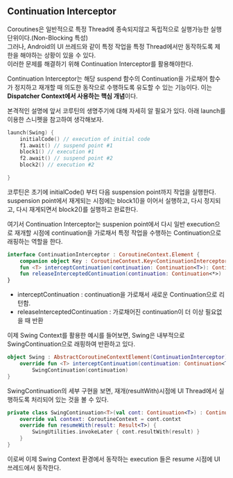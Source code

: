 ## Continuation Interceptor
Coroutines은 일반적으로 특정 Thread에 종속되지않고 독립적으로 실행가능한 실행단위이다.(Non-Blocking 특성)  
그러나, Android의 UI 쓰레드와 같이 특정 작업을 특정 Thread에서만 동작하도록 제한을 해야하는 상황이 있을 수 있다.  
이러한 문제를 해결하기 위해 Continuation Interceptor를 활용해야한다.

Continuation Interceptor는 해당 suspend 함수의 Continuation을 가로채어 함수가 정지하고 재개할 때 의도한 동작으로 수행하도록 유도할 수 있는 기능이다.
이는 **Dispatcher Context에서 사용하는 핵심 개념**이다. 

본격적인 설명에 앞서 코루틴의 생명주기에 대해 자세히 알 필요가 있다. 
아래 launch를 이용한 스니펫을 참고하여 생각해보자.
```kotlin
launch(Swing) {
	initialCode() // execution of initial code
	f1.await() // suspend point #1
	block1() // execution #1
	f2.await() // suspend point #2
	block2() // execution #2
	
}
```
코루틴은 초기에 initialCode() 부터 다음 suspension point까지 작업을 실행한다. suspension point에서 재게되는 시점에는 block1()을 이어서 실행하고, 다시 정지되고, 다시 재게되면서 block2()를 실행하고 완료한다.

여기서 Continuation Interceptor는 suspenion point에서 다시 일반 execution으로 재개할 시점에 continuation을 가로채서 특정 작업을 수행하는 Continuation으로 래핑하는 역할을 한다.

```kotlin
interface ContinuationInterceptor : CoroutineContext.Element {
    companion object Key : CoroutineContext.Key<ContinuationInterceptor>
    fun <T> interceptContinuation(continuation: Continuation<T>): Continuation<T>
    fun releaseInterceptedContinuation(continuation: Continuation<*>)
}
```
* interceptContinuation : continuation을 가로채서 새로운 Continuation으로 리턴함.
* releaseInterceptedContinuation : 가로채어진 continuation이 더 이상 필요없을 때 반환

이제 Swing Context를 활용한 예시를 들어보면, Swing은 내부적으로 SwingContinuation으로 래핑하여 반환하고 있다.
```kotlin
object Swing : AbstractCoroutineContextElement(ContinuationInterceptor), ContinuationInterceptor {
    override fun <T> interceptContinuation(continuation: Continuation<T>): Continuation<T> =
        SwingContinuation(continuation)
}
```

SwingContinuation의 세부 구현을 보면, 재개(resultWith)시점에 UI Thread에서 실행하도록 처리되어 있는 것을 볼 수 있다.
```kotlin
private class SwingContinuation<T>(val cont: Continuation<T>) : Continuation<T> {
	override val context: CoroutineContext = cont.contxt
	override fun resumeWith(result: Result<T>) {
		SwingUtilities.invokeLater { cont.resultWith(result) }
	}
}
```

이로써 이제 Swing Context 환경에서 동작하는 execution 들은 resume 시점에 UI쓰레드에서 동작한다.
